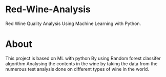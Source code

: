 # Red-Wine-Analysis
Red Wine Quality Analysis Using Machine Learning with Python.
# About
This project is based on ML with python
By using Random forest classifer algorithm
Analysing the contents in the wine by taking the data from the numerous test analysis done on different types of wine in the world. 
